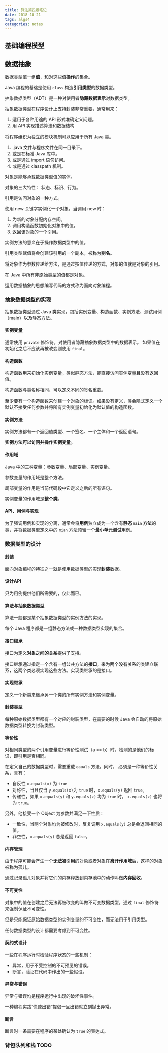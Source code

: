 ```yaml
---
title: 算法第四版笔记
date: 2018-10-21
tags: algs4
categories: notes
---
```



## 基础编程模型




## 数据抽象
数据类型值一组**值**，和对这些值**操作**的集合。

Java 编程的基础是使用 `class` 构造**引用类型**的数据类型。

抽象数据类型（ADT）是一种对使用者**隐藏数据表示**对数据类型。



抽象数据类型在程序设计上支持封装非常重要，通常用来：
1. 适用于各种用途的 API 形式准确定义问题。
2. 用 API 实现描述算法和数据结构



将程序组织为独立的模块机制可以应用于所有 Java 类。
1. .java 文件与程序文件在同一目录下。
2. 或是在标准 Java 库中。
3. 或是通过 import 语句访问。
4. 或是通过 classpath 机制。



对象是能够承载数据类型值的实体。

对象的三大特性： 状态、标识、行为。

引用是访问对象的一种方式。



使用 new 关键字实例化一个对象，当调用 new 时：
1. 为新的对象分配内存空间。
2. 调用构造函数初始化对象中的值。
3. 返回该对象的一个引用。



实例方法的意义在于操作数据类型中的值。

引用类型赋值将会创建该引用的一个副本，被称为**别名**。

将对象作为参数传递给方法，是通过按值传递的方式，对象的值就是对象的引用。

在 Java 中所有非原始类型的值都是对象。

运用数据抽象的思想编写代码的方式称为面向对象编程。




### 抽象数据类型的实现
抽象数据类型通过 Java 类实现，包括实例变量、构造函数、实例方法、测试用例（main）以及静态方法。




#### 实例变量
通常使用 `private` 修饰符，对使用者隐藏抽象数据类型中的数据表示。
如果值在初始化之后不应该再被改变则使用 `final`。




#### 构造函数
构造函数用来初始化实例变量，类似静态方法，能直接访问实例变量且没有返回值。

构造函数与类名称相同，可以定义不同的签名重载。

至少要有一个构造函数来创建一个对象的标识。如果没有定义，类会隐式定义一个默认不接受任何参数并将所有实例变量初始化为默认值的构造函数。




#### 实例方法
实例方法都有一个返回值类型、一个签名、一个主体和一个返回语句。

**实例方法可以访问并操作实例变量。**




#### 作用域
Java 中的三种变量：参数变量、局部变量、实例变量。

参数变量的作用域是整个方法。

局部变量的作用是当前代码段中它定义之后的所有语句。

实例变量的作用域是**整个类**。



#### API、用例与实现

为了强调用例和实现的分离，通常会将**用例**独立成为一个含有**静态 `main` 方法**的类，并将数据类型定义中的 `mian` 方法预留一个**最小单元测试**用例。





###  数据类型的设计



#### 封装

面向对象编程的特征之一就是使用数据类型的实现**封装**数据。



#### 设计API

只为用例提供他们所需要的，仅此而已。



#### 算法与抽象数据类型

算法一般都是某个抽象数据类型的实例方法的实现。

每个 Java 程序都是一组静态方法或一种数据类型实现的集合。



#### 接口继承

接口为定义**对象之间的关系**提供了支持。

接口继承通过指定一个含有一组公共方法的**接口**，来为两个没有关系的类建立联系，这两个类必须实现这些方法。实现类继承的是接口。



#### 实现继承

定义一个新类来继承另一个类的所有实例方法和实例变量。



#### 封装类型

每种原始数据类型都有一个对应的封装类型，在需要的时候 Java 会自动的将原始数据类型转换为封装类型。



#### 等价性

对相同类型的两个引用变量进行等价性测试（a == b）时，检测的是他们的标识，即引用是否相同。

在定义自己的数据类型时，需要重载 `eauals` 方法。同时， 必须是一种等价性关系，具有：

- 自反性 `x.equals(x)` 为 `true`
- 对称性，当且仅当 `y.equals(x)`为 `true` 时，`x.equals(y)` 返回 `true`。
- 传递性，如果 `x.equals(y)` 和 `y.equals(z)` 均为 `true` 时， `x.equals(z)` 也将为 `true`。

另外，他接受一个 Object 为参数并满足一下性质：

- 一致性，当两个对象均为被修改时，反复调用 `x.equals(y)` 总是会返回相同的值。
- 非空性，`x.equals(y)` 总是返回 `false`。



#### 内存管理

由于程序可能会产生一个**无法被引用**的对象或者对象在**离开作用域**后，这样的对象被称为孤儿。

通过记录孤儿对象并将它们的内存释放到内存池中的动作叫做**内存回收**。



#### 不可变性

对象中的值在创建之后无法再被改变的叫做不可变数据类型，通过 `final` 修饰符来强制保证不可变性。

但是只能保证原始数据类型的实例变量的不可变性，而无法用于引用类型。

任何数据类型的设计都需要考虑到不可变性。



#### 契约式设计

一些在程序运行时检验程序状态的一些机制：

- 异常，用于不受控制的不可预见的错误。
- 断言，验证在代码中作出的一些假设。



#### 异常与错误

异常与错误均是程序运行中出现的破坏性事件。

一种编程实践“快速出错”提倡一旦出错就立刻抛出异常。



#### 断言

断言时一条需要在程序的某处确认为 `true` 的表达式。



### 背包队列和栈 TODO
